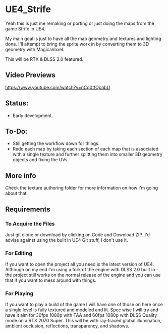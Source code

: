 # UE4_Strife

Yeah this is just me remaking or porting or just doing the maps from the game Strife in UE4.

My main goal is just to have all the map geometry and textures and lighting done. I'll attempt to bring the sprite work in by converting them to 3D geometry with MagicaVoxel.

This will be RTX & DLSS 2.0 featured.

## Video Previews

https://www.youtube.com/watch?v=nCg0tfOpabU

## Status:

* Early development.

## To-Do:

* Still getting the workflow down for things.
* Redo each map by taking each section of each map that is associated with a single texture and further splitting them into smaller 3D geometry objects and fixing the UVs.

## More info

Check the texture authoring folder for more information on how I'm going about that.

## Requirements

### To Acquire the Files

Just git clone or download by clicking on Code and Download ZIP. I'd advise against using the built in UE4 Git stuff, I don't use it.

### For Editing

If you want to open the project all you need is the latest version of UE4. Although on my end I'm using a fork of the engine with DLSS 2.0 built in - the project still works on the normal release of the engine and you can use that if you want to mess around with things.

### For Playing

If you want to play a build of the game I will have one of those on here once a single level is fully textured and modeled and lit. Spec wise I will try and have it aim for 30fps 1080p with TAA and 60fps 1080p with DLSS Quality mode on a RTX 2070 Super. This will be with ray-traced global illumination, ambient occlusion, reflections, transparency, and shadows.
